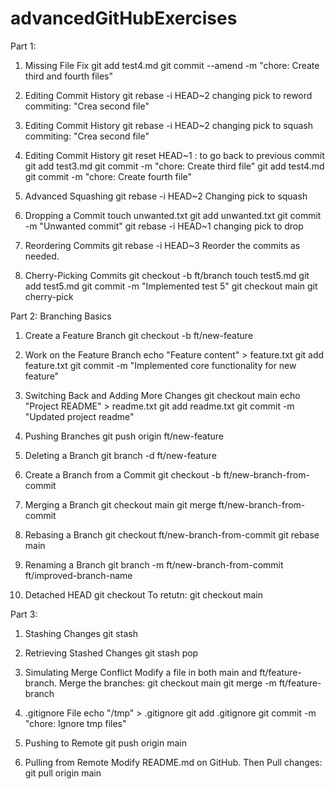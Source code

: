 # advancedGitHubExercises

Part 1:

1. Missing File Fix
    git add test4.md
    git commit --amend -m "chore: Create third and fourth files"


2. Editing Commit History
    git rebase -i HEAD~2
    changing pick to reword
    commiting: "Crea second file"

3. Editing Commit History
    git rebase -i HEAD~2
    changing pick to squash
    commiting: "Crea second file"

4. Editing Commit History
    git reset HEAD~1 : to go back to previous commit
    git add test3.md
    git commit -m "chore: Create third file"
    git add test4.md
    git commit -m "chore: Create fourth file"

5. Advanced Squashing
    git rebase -i HEAD~2
    Changing pick to squash

6. Dropping a Commit
    touch unwanted.txt
    git add unwanted.txt
    git commit -m "Unwanted commit"
    git rebase -i HEAD~1
    changing pick to drop

7. Reordering Commits
    git rebase -i HEAD~3
    Reorder the commits as needed.

8. Cherry-Picking Commits
    git checkout -b ft/branch
    touch test5.md
    git add test5.md
    git commit -m "Implemented test 5"
    git checkout main
    git cherry-pick <commit-hash>

Part 2: Branching Basics
1. Create a Feature Branch
    git checkout -b ft/new-feature
    
2. Work on the Feature Branch
    echo "Feature content" > feature.txt
    git add feature.txt
    git commit -m "Implemented core functionality for new feature"

3. Switching Back and Adding More Changes
    git checkout main
    echo "Project README" > readme.txt
    git add readme.txt
    git commit -m "Updated project readme"

4. Pushing Branches
    git push origin ft/new-feature

5. Deleting a Branch
    git branch -d ft/new-feature

6. Create a Branch from a Commit
    git checkout -b ft/new-branch-from-commit <commit-hash>

7. Merging a Branch
    git checkout main
    git merge ft/new-branch-from-commit

8. Rebasing a Branch
    git checkout ft/new-branch-from-commit
    git rebase main

9. Renaming a Branch
    git branch -m ft/new-branch-from-commit ft/improved-branch-name

10. Detached HEAD
    git checkout <commit-hash>
    To retutn: git checkout main


Part 3:

1. Stashing Changes
    git stash
2. Retrieving Stashed Changes
    git stash pop
3. Simulating Merge Conflict
    Modify a file in both main and ft/feature-branch.
    Merge the branches:
    git checkout main
    git merge -m ft/feature-branch

5. .gitignore File
    echo "/tmp" > .gitignore
    git add .gitignore
    git commit -m "chore: Ignore tmp files"
   
9. Pushing to Remote
    git push origin main
   
11. Pulling from Remote
    Modify README.md on GitHub.
    Then Pull changes:
        git pull origin main
